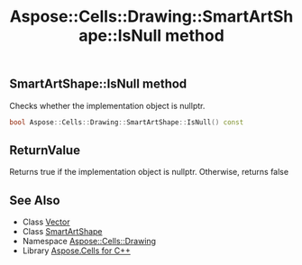 ﻿---
title: Aspose::Cells::Drawing::SmartArtShape::IsNull method
linktitle: IsNull
second_title: Aspose.Cells for C++ API Reference
description: 'Aspose::Cells::Drawing::SmartArtShape::IsNull method. Checks whether the implementation object is nullptr in C++.'
type: docs
weight: 500
url: /cpp/aspose.cells.drawing/smartartshape/isnull/
---
## SmartArtShape::IsNull method


Checks whether the implementation object is nullptr.

```cpp
bool Aspose::Cells::Drawing::SmartArtShape::IsNull() const
```


## ReturnValue

Returns true if the implementation object is nullptr. Otherwise, returns false

## See Also

* Class [Vector](../../../aspose.cells/vector/)
* Class [SmartArtShape](../)
* Namespace [Aspose::Cells::Drawing](../../)
* Library [Aspose.Cells for C++](../../../)
